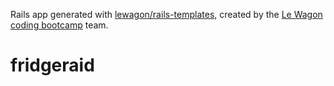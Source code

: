 Rails app generated with [lewagon/rails-templates](https://github.com/lewagon/rails-templates), created by the [Le Wagon coding bootcamp](https://www.lewagon.com) team.
# fridgeraid
